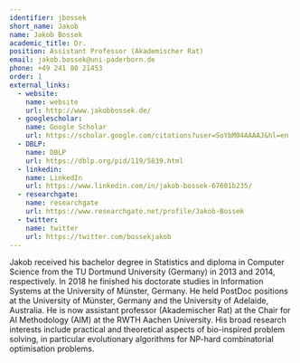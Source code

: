 ```yaml
---
identifier: jbossek
short_name: Jakob
name: Jakob Bossek
academic_title: Dr.
position: Assistant Professor (Akademischer Rat)
email: jakob.bossek@uni-paderborn.de
phone: +49 241 80 21453
order: 1
external_links:
  - website:
    name: website
    url: http://www.jakobbossek.de/
  - googlescholar:
    name: Google Scholar
    url: https://scholar.google.com/citations?user=SoYbM04AAAAJ&hl=en
  - DBLP:
    name: DBLP
    url: https://dblp.org/pid/119/5839.html
  - linkedin:
    name: LinkedIn
    url: https://www.linkedin.com/in/jakob-bossek-67601b235/
  - researchgate:
    name: researchgate
    url: https://www.researchgate.net/profile/Jakob-Bossek
  - twitter:
    name: twitter
    url: https://twitter.com/bossekjakob
---
```

Jakob received his bachelor degree in Statistics and diploma in Computer Science from the TU Dortmund University (Germany) in 2013 and 2014, respectively. In 2018 he finished his doctorate studies in Information Systems at the University of Münster, Germany. He held PostDoc positions at the University of Münster, Germany and the University of Adelaide, Australia. He is now assistant professor (Akademischer Rat) at the Chair for AI Methodology (AIM) at the RWTH Aachen University. His broad research interests include practical and theoretical aspects of bio-inspired problem solving, in particular evolutionary algorithms for NP-hard combinatorial optimisation problems.
